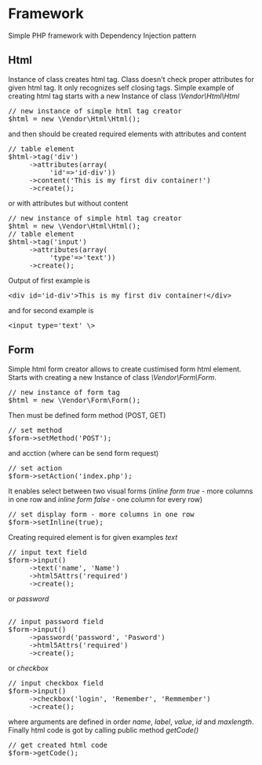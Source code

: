 <h1>Framework</h1>
<p>Simple PHP framework with Dependency Injection pattern</p>
<h2>Html</h2>
<p>Instance of class creates html tag. Class doesn't check proper attributes for given html tag. It only recognizes self closing tags.
Simple example of creating html tag starts with a new Instance of class <i>\Vendor\Html\Html</i>
<pre>
// new instance of simple html tag creator
$html = new \Vendor\Html\Html();
</pre>
and then should be created required elements with attributes and content
<pre>
// table element
$html->tag('div')
     ->attributes(array(
          'id'=>'id-div'))
     ->content('This is my first div container!')
     ->create();
</pre>
or with attributes but without content
<pre>
// new instance of simple html tag creator
$html = new \Vendor\Html\Html();
// table element
$html->tag('input')
     ->attributes(array(
          'type'=>'text'))
     ->create();
</pre>
Output of first example is
<pre>
&lt;div id='id-div'&gt;This is my first div container!&lt;/div&gt;
</pre>
and for second example is
<pre>
&lt;input type='text' \&gt;
</pre>
</p>
<h2>Form</h2>
<p>
Simple html form creator allows to create custimised form html element. Starts with creating a new Instance of class <i>\Vendor\Form\Form</i>.
<pre>
// new instance of form tag
$html = new \Vendor\Form\Form();
</pre>
Then must be defined form method (POST, GET)
<pre>
// set method
$form->setMethod('POST');
</pre>
and acction (where can be send form request)
<pre>
// set action
$form->setAction('index.php');
</pre>
It enables select between two visual forms (<i>inline form true</i> - more columns in one row and <i>inline form false</i> - one column for every row)
<pre>
// set display form - more columns in one row
$form->setInline(true);
</pre>
Creating required element is for given examples <i>text</i>
<pre>
// input text field
$form->input()
     ->text('name', 'Name')
     ->html5Attrs('required')
     ->create();
</pre>
or <i>password</i>
<pre>     
// input password field
$form->input()
     ->password('password', 'Pasword')
     ->html5Attrs('required')
     ->create();
</pre>
or <i>checkbox</i>
<pre>
// input checkbox field
$form->input()
     ->checkbox('login', 'Remember', 'Remmember')
     ->create();
</pre>
where arguments are defined in order <i>name</i>, <i>label</i>, <i>value</i>, <i>id</i> and <i>maxlength</i>. Finally html code is got by calling public method <i>getCode()</i>
<pre>
// get created html code     
$form->getCode();
</pre>
</p>
